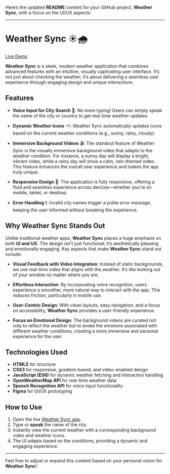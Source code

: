Here’s the updated **README** content for your GitHub project, **Weather Sync**, with a focus on the UI/UX aspects:

---

# Weather Sync ☀️🌧️

[Live Demo](https://mohitk001.github.io/Weather-Sync/)

**Weather Sync** is a sleek, modern weather application that combines advanced features with an intuitive, visually captivating user interface. It’s not just about checking the weather; it’s about delivering a seamless user experience through engaging design and unique interactions. 

## Features

- **Voice Input for City Search** 🎤: No more typing! Users can simply speak the name of the city or country to get real-time weather updates.
  
- **Dynamic Weather Icons** ⛅: Weather Sync automatically updates icons based on the current weather conditions (e.g., sunny, rainy, cloudy).

- **Immersive Background Videos** 🎬: The standout feature of Weather Sync is the visually immersive background video that adapts to the weather condition. For instance, a sunny day will display a bright, vibrant video, while a rainy day will show a calm, rain-themed video. This feature enhances the overall user experience and makes the app truly unique.

- **Responsive Design** 📱: The application is fully responsive, offering a fluid and seamless experience across devices—whether you're on mobile, tablet, or desktop.

- **Error Handling** ❗: Invalid city names trigger a polite error message, keeping the user informed without breaking the experience.

## Why Weather Sync Stands Out

Unlike traditional weather apps, **Weather Sync** places a huge emphasis on both **UI and UX**. The design isn't just functional; it’s aesthetically pleasing and emotionally engaging. Key aspects that make **Weather Sync** stand out include:

- **Visual Feedback with Video Integration**: Instead of static backgrounds, we use real-time video that aligns with the weather. It’s like looking out of your window no matter where you are.

- **Effortless Interaction**: By incorporating voice recognition, users experience a smoother, more natural way to interact with the app. This reduces friction, particularly in mobile use.

- **User-Centric Design**: With clean layouts, easy navigation, and a focus on accessibility, **Weather Sync** provides a user-friendly experience.

- **Focus on Emotional Design**: The background videos are curated not only to reflect the weather but to evoke the emotions associated with different weather conditions, creating a more immersive and personal experience for the user.

## Technologies Used

- **HTML5** for structure
- **CSS3** for responsive, gradient-based, and video-enabled design
- **JavaScript (ES6)** for dynamic weather fetching and interaction handling
- **OpenWeatherMap API** for real-time weather data
- **Speech Recognition API** for voice input functionality
- **Figma** for UI/UX prototyping

## How to Use

1. Open the live [Weather Sync app](https://mohitk001.github.io/Weather-Sync/).
2. Type or **speak** the name of the city.
3. Instantly view the current weather with a corresponding background video and weather icons.
4. The UI adapts based on the conditions, providing a dynamic and engaging experience.

---

Feel free to adjust or expand this content based on your personal vision for **Weather Sync**!
